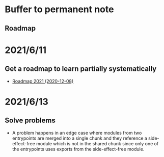 # Buffer to permanent note
## Roadmap

# 2021/6/11
## Get a roadmap to learn partially systematically
- [Roadmap 2021 (2020-12-08)](https://webpack.js.org/blog/2020-12-08-roadmap-2021/)

# 2021/6/13
## Solve problems
- A problem happens in an edge case where modules from two entrypoints are merged into a single chunk and they reference a side-effect-free module which is not in the shared chunk since only one of the entrypoints uses exports from the side-effect-free module.